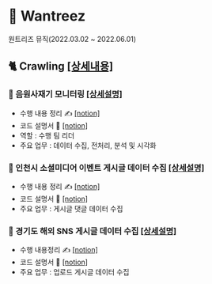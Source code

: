 # 💼 Wantreez
원트리즈 뮤직(2022.03.02 ~ 2022.06.01)

## 🐈 Crawling [[상세내용]](https://github.com/kbjung/Wantreez/tree/main/Crawling)

### 💾 음원사재기 모니터링 [[상세설명]](https://github.com/kbjung/Wantreez/tree/main/Crawling/music)
+ 수행 내용 정리 ✍ [[notion]](https://www.notion.so/9b207b18803c4d6ea36e9906ca4777e4)
+ 코드 설명서 📃 [[notion]](https://www.notion.so/debe145a50054ac088fb83d767a2ccaa)
+ 역할 : 수행 팀 리더
+ 주요 업무 : 데이터 수집, 전처리, 분석 및 시각화

### 💾 인천시 소셜미디어 이벤트 게시글 데이터 수집 [[상세설명]](https://github.com/kbjung/Wantreez/tree/main/Crawling/incheon)
+ 수행 내용 정리 ✍ [[notion]](https://www.notion.so/3936885a648a4134b5edac352eeb1ad4)
+ 코드 설명서 📃 [[notion]](https://www.notion.so/7aa007e411a64978938757ef4905f3f8)
+ 주요 업무 : 게시글 댓글 데이터 수집

### 💾 경기도 해외 SNS 게시글 데이터 수집 [[상세설명]](https://github.com/kbjung/Wantreez/tree/main/Crawling/gyeonggido)
+ 수행 내용정리 ✍ [[notion]](https://www.notion.so/SNS-da3d2d48a900455bbd0270df0b338b41)
+ 코드 설명서 📃 [[notion]](https://www.notion.so/5f7b9484d2b14e54b0e4111e6a047ffd)
+ 주요 업무 : 업로드 게시글 데이터 수집
